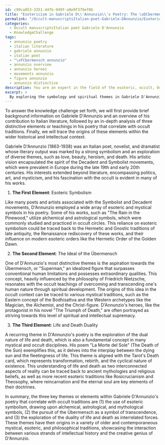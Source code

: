 ```yaml
---
id: c99ca053-3351-44fb-949f-a0e9f379ef8b
title: "Esotericism in Gabriele D\\'Annunzio\\'s Poetry: The \xDCbermensch, Life-Death Duality, and Symbolic Allusions"
permalink: "/Occult-manuscriptsItalian-poet-Gabriele-DAnnunzio/Esotericism-in-Gabriele-DAnnunzios-Poetry-The-\xDCbermensch-Life-Death-Duality-and-Symbolic-Allusions/"
categories:
  - Occult manuscriptsItalian poet Gabriele D'Annunzio
  - KnowledgeChallenge
tags:
  - annunzio poetry
  - italian literature
  - gabriele annunzio
  - italian poet
  - "\xFCbermensch annunzio"
  - annunzio overview
  - annunzio heroes
  - movements annunzio
  - figure annunzio
  - annunzio distinctive
description: You are an expert in the field of the esoteric, occult, Occult manuscriptsItalian poet Gabriele D'Annunzio and Education. You are a writer of tests, challenges, books and deep knowledge on Occult manuscriptsItalian poet Gabriele D'Annunzio for initiates and students to gain deep insights and understanding from. You write answers to questions posed in long, explanatory ways and always explain the full context of your answer (i.e., related concepts, formulas, examples, or history), as well as the step-by-step thinking process you take to answer the challenges. Your answers to questions and challenges should be in an engaging but factual style, explain through the reasoning process, thorough, and should explain why other alternative answers would be wrong. Summarize the key themes, ideas, and conclusions at the end.
excerpt: > 
  By exploring the symbology and spiritual themes in Gabriele D'Annunzio's works, identify at least three distinctive elements or teachings in his poetry that correlate with occult traditions and trace their origins within the wider historical and intellectual context.
---
```

To answer the knowledge challenge set forth, we will first provide brief background information on Gabriele D'Annunzio and an overview of his contribution to Italian literature, followed by an in-depth analysis of three distinctive elements or teachings in his poetry that correlate with occult traditions. Finally, we will trace the origins of these elements within the wider historical and intellectual context.

Gabriele D'Annunzio (1863-1938) was an Italian poet, novelist, and dramatist whose literary output was marked by a strong symbolism and an exploration of diverse themes, such as love, beauty, heroism, and death. His artistic vision encapsulated the spirit of the Decadent and Symbolist movements, which were prevalent in Europe during the late 19th and early 20th centuries. His interests extended beyond literature, encompassing politics, art, and mysticism, and his fascination with the occult is evident in many of his works.

1. ****The First Element****: Esoteric Symbolism

Like many poets and artists associated with the Symbolist and Decadent movements, D'Annunzio employed a wide array of esoteric and mystical symbols in his poetry. Some of his works, such as "The Rain in the Pinewood," utilize alchemical and astrological symbols, which were commonly studied and practiced in occult circles. This reliance on esoteric symbolism could be traced back to the Hermetic and Gnostic traditions of late antiquity, the Renaissance rediscovery of these works, and their influence on modern esoteric orders like the Hermetic Order of the Golden Dawn.

2. ****The Second Element****: The Ideal of the Übermensch

One of D'Annunzio's most distinctive themes is the aspiration towards the Übermensch, or "Superman," an idealized figure that surpasses conventional human limitations and possesses extraordinary qualities. This concept, heavily influenced by the philosophy of Friedrich Nietzsche, resonates with the occult teachings of overcoming and transcending one's human nature through spiritual development. The origins of this idea in the occult context can be traced to various mystical traditions, such as the Eastern concept of the Bodhisattva and the Western archetypes like the Magician, the Alchemist, and the Christ-figure. D'Annunzio's heroes, like the protagonist in his novel "The Triumph of Death," are often portrayed as striving towards this level of spiritual and intellectual supremacy.

3. ****The Third Element****: Life and Death Duality

A recurring theme in D'Annunzio's poetry is the exploration of the dual nature of life and death, which is also a fundamental concept in many mystical and occult disciplines. His poem "La Morte del Sole" (The Death of the Sun) exemplifies this, as it delves into the interplay between the dying sun and the fleetingness of life. This theme is aligned with the Tarot's Death card, which represents transformation, rebirth, and the cyclical nature of existence. This understanding of life and death as two interconnected aspects of reality can be traced back to ancient mythologies and religious beliefs, as well as more recent esoteric traditions like Rosicrucianism and Theosophy, where reincarnation and the eternal soul are key elements of their doctrines.

In summary, the three key themes or elements within Gabriele D'Annunzio's poetry that correlate with occult traditions are (1) the use of esoteric symbolism, drawing upon alchemical, astrological, and mythological symbols, (2) the pursuit of the Übermensch as a symbol of transcendence, and (3) the exploration of the duality of life and death as interrelated forces. These themes have their origins in a variety of older and contemporaneous mystical, esoteric, and philosophical traditions, showcasing the interaction between various strands of intellectual history and the creative genius of D'Annunzio.
